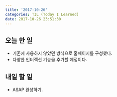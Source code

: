 ```yaml
---
title: '2017-10-26'
categories: TIL (Today I Learned)
date: 2017-10-26 23:51:30
---
```


## 오늘 한 일
  - 기존에 사용하지 않았던 방식으로 홈페이지를 구성했다.
  - 다양한 인터랙션 기능을 추가할 예정이다.

## 내일 할 일
  - ASAP 완성하기.